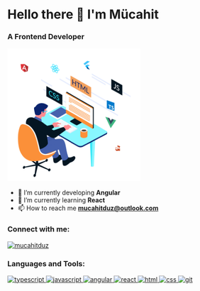 <h1>Hello there 👋 I'm Mücahit</h1>
<h3> A Frontend Developer</h3>

<img src="./animation.gif" 
  alt="gif" 
  height="300"
  width="300" />
  
- 🌱 I’m currently developing **Angular**
- 🔭 I’m currently learning **React**
- 📫 How to reach me **mucahitduz@outlook.com**

<h3 align="left">Connect with me:</h3>
<p align="left">
  <a href="https://www.linkedin.com/in/mucahitduz/" target="blank"
    ><img
      align="center"
      src="https://upload.wikimedia.org/wikipedia/commons/thumb/c/ca/LinkedIn_logo_initials.png/768px-LinkedIn_logo_initials.png"
      alt="mucahitduz"
      height="40"
      width="40"
  /></a>  
</p>

<h3 align="left">Languages and Tools:</h3>
<p align="left">
<a href="https://www.typescriptlang.org/">
    <img
      src="https://upload.wikimedia.org/wikipedia/commons/4/4c/Typescript_logo_2020.svg"
      alt="typescript"
      width="40"
      height="40"
    /> </a>
    
<a href="https://www.javascript.com/" target="_blank">
    <img
      src="https://upload.wikimedia.org/wikipedia/commons/9/99/Unofficial_JavaScript_logo_2.svg"
      alt="javascript"
      width="40"
      height="40"
    /> </a>
  
  <a href="https://angular.io/" target="_blank">
    <img
      src="https://upload.wikimedia.org/wikipedia/commons/c/cf/Angular_full_color_logo.svg"
      alt="angular"
      width="40"
      height="40"
    /> </a>

 <a href="https://reactjs.org/" target="_blank">
    <img
      src="https://upload.wikimedia.org/wikipedia/commons/a/a7/React-icon.svg"
      alt="react"
      width="40"
      height="40"
    /> </a>
    
 <a href="https://www.w3schools.com/html" target="_blank">
    <img
      src="https://upload.wikimedia.org/wikipedia/commons/6/61/HTML5_logo_and_wordmark.svg"
      alt="html"
      width="40"
      height="40"
    /> </a>
    
  <a href="https://www.w3schools.com/css" target="_blank">
    <img
      src="https://upload.wikimedia.org/wikipedia/commons/d/d5/CSS3_logo_and_wordmark.svg"
      alt="css"
      width="40"
      height="40"
    /> </a>
    
  <a href="https://git-scm.com/" target="_blank">
    <img
      src="https://www.vectorlogo.zone/logos/git-scm/git-scm-icon.svg"
      alt="git"
      width="40"
      height="40"
    />
  </a>  
</p>

